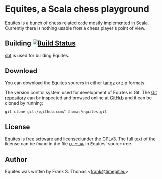 # Equites, a Scala chess playground

Equites is a bunch of chess related code mostly implemented in Scala.
Currently there is nothing usable from a chess player's point of view.

## Building [![Build Status](https://travis-ci.org/fthomas/equites.png?branch=master)](https://travis-ci.org/fthomas/equites)

[sbt][] is used for building Equites.

[sbt]: http://www.scala-sbt.org/

## Download

You can download the Equites sources in either [tar.gz][] or [zip][] formats.

[tar.gz]: https://github.com/fthomas/equites/tarball/master
[zip]:    https://github.com/fthomas/equites/zipball/master

The version control system used for development of Equites is Git. The [Git
repository][] can be inspected and browsed online at [GitHub][] and it can
be cloned by running:

    git clone git://github.com/fthomas/equites.git

[Git repository]: http://github.com/fthomas/equites
[GitHub]: http://github.com/

## License

Equites is [free software][] and licensed under the [GPLv3][]. The full text
of the license can be found in the file [`COPYING`][COPYING] in Equites'
source tree.

[free software]: http://www.gnu.org/philosophy/free-sw.html
[GPLv3]: http://www.gnu.org/licenses/gpl-3.0.html
[COPYING]: https://github.com/fthomas/equites/blob/master/COPYING

## Author

Equites was written by Frank S. Thomas <<frank@timepit.eu>>
